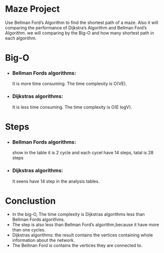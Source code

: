 # Maze Project
Use Bellman Ford’s Algorithm to find the shortest path of a maze.
Also it will comparing the performance of Dijkstra’s Algorithm and Bellman Ford’s Algorithm.
we will comparing by the Big-O and how many shortest path in each algorithm.
# Big-O
- ### Bellman Fords algorithms:
  It is more time consuming. The time complexity is O(VE).
- ### Dijkstras algorithms:
  It is less time consuming. The time complexity is O(E logV).
  
# Steps
- ### Bellman Fords algorithms:
  show in the table it is 2 cycle and each cycel have 14 steps, tatal is 28 steps
- ### Dijkstras algorithms:
  It seens have 14  step in the analysis tables.

# Conclustion
- In the big-O, The time complexity is Dijkstras algorithms less than Bellman Fords algorithms. 
- The step is also less than Bellman Ford’s algorithm,because it have more than one cycles.
- Dijkstras algorithms: the result contains the vertices containing whole information about the network.
- The Bellman Ford is contains the vertices they are connected to.
